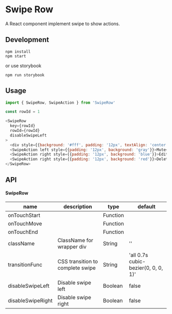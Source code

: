 Swipe Row
===

A React component implement swipe to show actions.

Development
---

    npm install
    npm start

or use storybook

    npm run storybook


Usage
---

```javascript
import { SwipeRow, SwipeAction } from 'SwipeRow'

const rowId = 1

<SwipeRow
  key={rowId}
  rowId={rowId}
  disableSwipeLeft
>
  <div style={{background: '#fff', padding: '12px', textAlign: 'center'}}>example {rowId.toString()}</div>
  <SwipeAction left style={{padding: '12px', background: 'gray'}}>Mute</SwipeAction>
  <SwipeAction right style={{padding: '12px', background: 'blue'}}>Edit</SwipeAction>
  <SwipeAction right style={{padding: '12px', background: 'red'}}>Delete</SwipeAction>
</SwipeRow>

```
API
---

#### SwipeRow
| name                   | description            | type    | default |
|------------------------|------------------------|--------- |---------|
|  onTouchStart          |                        | Function |         |
|  onTouchMove           |                        | Function |         |
|  onTouchEnd            |                        | Function |         |
|  className             | ClassName for wrapper div  | String   |''       |
|  transitionFunc        | CSS transition to complete swipe | String | 'all 0.7s cubic-bezier(0, 0, 0, 1)' |
|  disableSwipeLeft      | Disable swipe left     | Boolean  | false |
|  disableSwipeRight     | Disable swipe right    | Boolean  | false |
